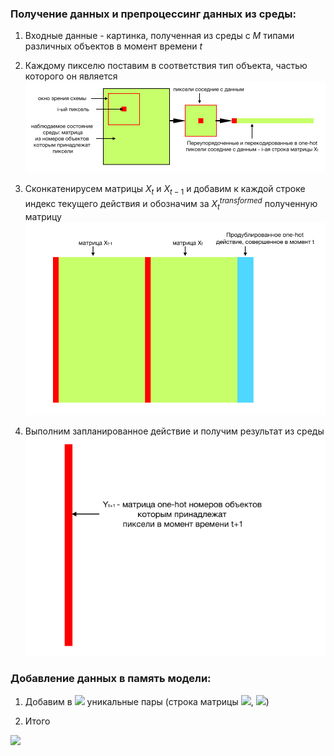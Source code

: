 ### Получение данных и препроцессинг данных из среды:
1. Входные данные - картинка, полученная из среды с $M$ типами различных объектов в момент времени $t$
2. Каждому пикселю поставим в соответствия тип объекта, частью которого он является
![ ](imgs/img0.png)

3. Сконкатенирусем матрицы $X_t$ и $X_{t-1}$ и добавим к каждой строке индекс текущего действия и обозначим за $X^{transformed}_t$ полученную матрицу
![ ](imgs/img1.png)

4. Выполним запланированное действие и получим результат из среды 
![ ](imgs/img2.png)

### Добавление данных в память модели:
1. Добавим в 
<img src="https://latex.codecogs.com/gif.latex? Memory " /> уникальные пары (строка матрицы 
<img src="https://latex.codecogs.com/gif.latex? X^{transformed}_t " />,
<img src="https://latex.codecogs.com/gif.latex? Y_t" />)

2. Итого 
<img src="https://latex.codecogs.com/gif.latex? Memory = (X, Y) " /> 